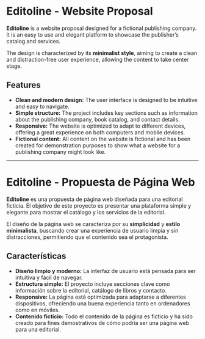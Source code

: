 # Editoline - Website Proposal

**Editoline** is a website proposal designed for a fictional publishing company. It is an easy to use and elegant platform to showcase the publisher’s catalog and services.

The design is characterized by its **minimalist style**, aiming to create a clean and distraction-free user experience, allowing the content to take center stage.

## Features

- **Clean and modern design:** The user interface is designed to be intuitive and easy to navigate.
- **Simple structure:** The project includes key sections such as information about the publishing company, book catalog, and contact details.
- **Responsive:** The website is optimized to adapt to different devices, offering a great experience on both computers and mobile devices.
- **Fictional content:** All content on the website is fictional and has been created for demonstration purposes to show what a website for a publishing company might look like.

---

# Editoline - Propuesta de Página Web

**Editoline** es una propuesta de página web diseñada para una editorial ficticia. El objetivo de este proyecto es presentar una plataforma simple y elegante para mostrar el catálogo y los servicios de la editorial.

El diseño de la página web se caracteriza por su **simplicidad** y **estilo minimalista**, buscando crear una experiencia de usuario limpia y sin distracciones, permitiendo que el contenido sea el protagonista.

## Características

- **Diseño limpio y moderno:** La interfaz de usuario está pensada para ser intuitiva y fácil de navegar.
- **Estructura simple:** El proyecto incluye secciones clave como información sobre la editorial, catálogo de libros y contacto.
- **Responsive:** La página está optimizada para adaptarse a diferentes dispositivos, ofreciendo una buena experiencia tanto en ordenadores como en móviles.
- **Contenido ficticio:** Todo el contenido de la página es ficticio y ha sido creado para fines demostrativos de cómo podría ser una página web para una editorial.
